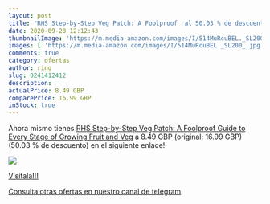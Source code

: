 ```yaml
---
layout: post
title: 'RHS Step-by-Step Veg Patch: A Foolproof  al 50.03 % de descuento'
date: 2020-09-28 12:12:43
thumbnailImage: 'https://m.media-amazon.com/images/I/514MuRcuBEL._SL200_.jpg'
images: [ 'https://m.media-amazon.com/images/I/514MuRcuBEL._SL200_.jpg' ]
comments: true
category: ofertas
author: ring
slug: 0241412412
description:
actualPrice: 8.49 GBP
comparePrice: 16.99 GBP
inStock: true
---
```


Ahora mismo tienes [RHS Step-by-Step Veg Patch: A Foolproof Guide to Every Stage of Growing Fruit and Veg](https://www.amazon.com/dp/0241412412/?tag=redken08-20) a 8.49 GBP (original: 16.99 GBP) (50.03 %  de descuento) en el siguiente enlace!

[![](https://m.media-amazon.com/images/I/514MuRcuBEL._SL200_.jpg)](https://www.amazon.com/dp/0241412412/?tag=redken08-20)

[Visítala!!!](https://www.amazon.com/dp/0241412412/?tag=redken08-20)

[Consulta otras ofertas en nuestro canal de telegram](https://t.me/s/ofertas25)
